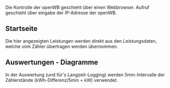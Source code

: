 Die Kontrolle der openWB geschieht über einen Webbrowser. Aufruf geschieht über eingabe der IP-Adresse der openWB.

## Startseite
Die hier angezeigten Leistungen werden direkt aus den Leistungsdaten, welche vom Zähler übertragen werden übernommen.

## Auswertungen - Diagramme
In der Auswertung (und für's Langzeit-Logging) werden 5min-Intervalle der Zählerstände (kWh-Differenz/5min = kW) verwendet.